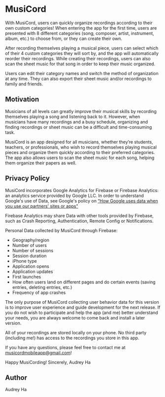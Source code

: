 # MusiCord
With MusiCord, users can quickly organize recordings according to their own custom categories! When entering the app for the first time, users are presented with 8 different categories (song, composer, artist, instrument, album, etc.) to choose from, or they can create their own. 

After recording themselves playing a musical piece, users can select which of their 4 custom categories they will sort by, and the app will automatically reorder their recordings. While creating their recordings, users can also scan the sheet music for that song in order to keep their music organized.

Users can edit their category names and switch the method of organization at any time. They can also export their sheet music and/or recordings to family and friends.

## Motivation
Musicians of all levels can greatly improve their musical skills by recording themselves playing a song and listening back to it. However, when musicians have many recordings and a busy schedule, organizing and finding recordings or sheet music can be a difficult and time-consuming task. 

MusiCord is an app designed for all musicians, whether they’re students, teachers, or professionals, who wish to record themselves playing musical pieces and organize them quickly according to their preferred categories. The app also allows users to scan the sheet music for each song, helping them organize their papers as well.

## Privacy Policy
MusiCord incorporates Google Analytics for Firebase or Firebase Analytics: an analytics service provided by Google LLC. In order to understand Google's use of Data, see Google's policy on
[“How Google uses data when you use our partners' sites or apps"](https://www.google.com/policies/privacy/partners/)

Firebase Analytics may share Data with other tools provided by Firebase, such as Crash Reporting, Authentication, Remote Config or Notifications.

Personal Data collected by MusiCord through Firebase:
- Geography/region
- Number of users
- Number of sessions
- Session duration
- iPhone type
- Application opens
- Application updates
- First launches
- How often users land on different pages and do certain events (saving entries, deleting entries, etc.)
- Frequency of app crashes

The only purpose of MusiCord collecting user behavior data for this version is to improve user experience and guide development for the next release. If you do not wish to participate and help the app (and me) better understand your needs, you are always welcome to come back and install a later version.

All of your recordings are stored locally on your phone. No third party (including me!) has access to the recordings you store in this app.

If you have any questions, please feel free to contact me at musicordmobileapp@gmail.com!

Happy MusiCording!
Sincerely, 
Audrey Ha

## Author
Audrey Ha
